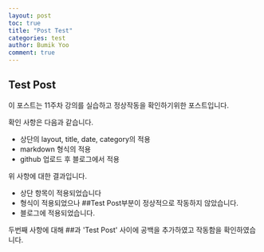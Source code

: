 ```yaml
---
layout: post
toc: true
title: "Post Test"
categories: test
author: Bumik Yoo
comment: true
---
```


## Test Post
이 포스트는 11주차 강의를 실습하고 정상작동을 확인하기위한 포스트입니다.

확인 사항은 다음과 같습니다.

- 상단의 layout, title, date, category의 적용
- markdown 형식의 적용 
- github 업로드 후 블로그에서 적용

위 사항에 대한 결과입니다.

- 상단 항목이 적용되었습니다
- 형식이 적용되었으나 ##Test Post부분이 정상적으로 작동하지 않았습니다.
- 블로그에 적용되었습니다.

두번째 사항에 대해 ##과 'Test Post' 사이에 공백을 추가하였고 작동함을 확인하였습니다.